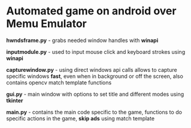 # Automated game on android over Memu Emulator

__hwndsframe.py__ - grabs needed window handles with __winapi__

__inputmodule.py__ - used to input mouse click and keyboard strokes using __winapi__

__capturewindow.py__ - using direct windows api calls allows to capture specific windows __fast__, even when in background or off the screen, also contains opencv match template functions

__gui.py__ - main window with options to set title and different modes using __tkinter__

__main.py__ - contains the main code specific to the game, functions to do specific actions in the game, __skip ads__ using match template
